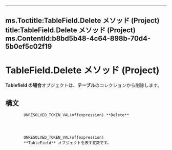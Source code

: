 

---
ms.Toctitle:TableField.Delete メソッド (Project)
title:TableField.Delete メソッド (Project)
ms.ContentId:b8bd5b48-4c64-898b-70d4-5b0ef5c02f19
---
# TableField.Delete メソッド (Project)




**Tablefield の場合**オブジェクトは、**テーブル**のコレクションから削除します。

## 構文

            UNRESOLVED_TOKEN_VAL(offexpression).**Delete**




            UNRESOLVED_TOKEN_VAL(offexpression)
            **TableField** オブジェクトを表す変数です。




